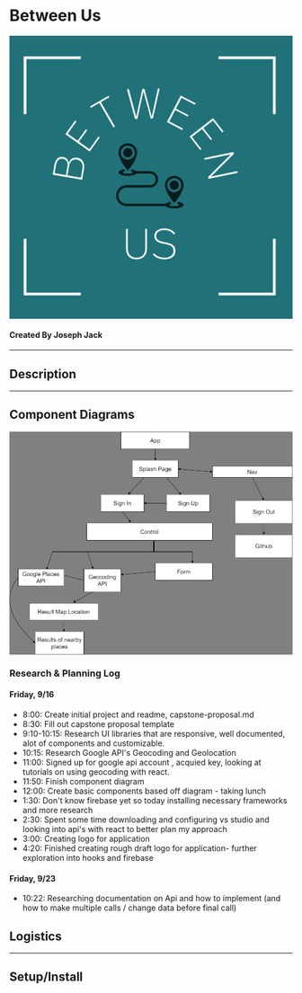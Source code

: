 # Between Us 

<div style="display: flex; justify-content: center"><img src="./src/Assets/logo-w-background.png"></div>

#### Created By Joseph Jack
<hr/>

## Description

<hr/>

## Component Diagrams

<div style="display: flex; justify-content: center"><img src="./diagram.drawio.png"></div>

### Research & Planning Log

#### Friday, 9/16

* 8:00: Create initial project and readme, capstone-proposal.md
* 8:30: Fill out capstone proposal template
* 9:10-10:15: Research UI libraries that are responsive, well documented, alot of components and customizable.
* 10:15: Research Google API's Geocoding and Geolocation
* 11:00: Signed up for google api account , acquied key, looking at tutorials on using geocoding with react.
* 11:50: Finish component diagram
* 12:00: Create basic components based off diagram - taking lunch
* 1:30: Don't know firebase yet so today installing necessary frameworks and more research
* 2:30: Spent some time downloading and configuring vs studio and looking into api's with react to better plan my approach
* 3:00: Creating logo for application
* 4:20: Finished creating rough draft logo for application- further exploration into hooks and firebase

#### Friday, 9/23

* 10:22: Researching documentation on Api and how to implement (and how to make multiple calls / change data before final call)




## Logistics


<hr/>

## Setup/Install